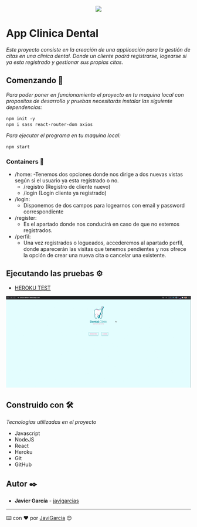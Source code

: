 
<p align="center">
    <img src="/img/logo-readme-2.png" >	
</p>


# App Clinica Dental
_Este proyecto consiste en la creación de una applicación para la gestión de citas en una clinica dental. Donde un cliente podrá registrarse, logearse si ya esta registrado y gestionar sus propias citas._

## Comenzando 🚀

_Para poder poner en funcionamiento el proyecto en tu maquina local con propositos de desarrollo y pruebas necesitarás instalar las siguiente dependencias:_

```
npm init -y
npm i sass react-router-dom axios

```
_Para ejecutar el programa en tu maquina local:_

```
npm start

```

### Containers 📌
- /home:
    -Tenemos dos opciones donde nos dirige a dos nuevas vistas según si el usuario ya esta registrado o no.
    - /registro (Registro de cliente nuevo)
    - /login (Login cliente ya registrado)
- /login:
    - Disponemos de dos campos para logearnos con email y password correspondiente
- /register:
    - Es el apartado donde nos conducirá en caso de que no estemos registrados.
- /perfil:
    - Una vez registrados o logueados, accederemos al apartado perfil, donde aparecerán las visitas que tenemos pendientes y nos ofrece la opción de crear una nueva cita o cancelar una existente.

## Ejecutando las pruebas ⚙️

* [HEROKU TEST](https://clinica-dental-f.herokuapp.com/)

![](src/img/prueba-heroku.gif)

## Construido con 🛠️

_Tecnologías utilizadas en el proyecto_

- Javascript
- NodeJS
- React
- Heroku
- Git
- GitHub

## Autor ✒️

* **Javier García**  - [javigarcias](https://github.com/javigarcias)

---
⌨️ con ❤️ por [JaviGarcia](https://www.linkedin.com/in/javigarciasanchez/) 😊